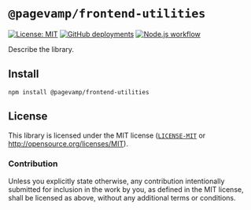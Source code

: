 # `@pagevamp/frontend-utilities`
[![License: MIT](https://img.shields.io/badge/License-MIT-blue.svg)](https://opensource.org/licenses/MIT)
[![GitHub deployments](https://img.shields.io/github/deployments/neoncitylights/node-ts-template/github-pages?label=deploy)](https://github.com/neoncitylights/node-ts-template/deployments/activity_log?environment=github-pages)
[![Node.js workflow](https://github.com/neoncitylights/node-ts-template/actions/workflows/main.yml/badge.svg)](https://github.com/neoncitylights/node-ts-template/actions/workflows/main.yml)

Describe the library.

## Install
```
npm install @pagevamp/frontend-utilities
```

## License
This library is licensed under the MIT license ([`LICENSE-MIT`](./LICENSE) or http://opensource.org/licenses/MIT).

### Contribution
Unless you explicitly state otherwise, any contribution intentionally submitted for inclusion in the work by you, as defined in the MIT license, shall be licensed as above, without any additional terms or conditions.
